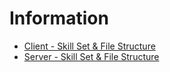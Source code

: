 # Information

+ [Client - Skill Set & File Structure](https://github.com/M-U-I-N-D-O/README/blob/master/MUINDO-Client.md)
+ [Server - Skill Set & File Structure](https://github.com/M-U-I-N-D-O/README/blob/master/MUINDO-Server.md)
